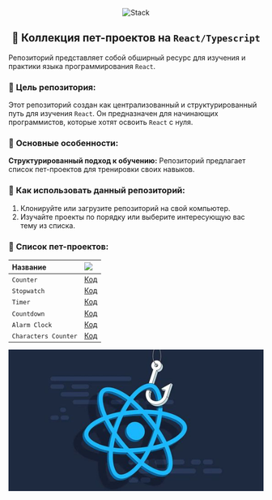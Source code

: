 <p align="center">
  <img src="https://skillicons.dev/icons?i=html,css,scss,tailwind,typescript,react,next,vite"  alt="Stack"/>
</p>

<h2 align="center">👋 Коллекция пет-проектов на <code>React/Typescript</code></h2>

Репозиторий представляет собой обширный ресурс для изучения и практики языка программирования `React`.

### 🚀 **Цель репозитория:**

Этот репозиторий создан как централизованный и структурированный путь для изучения `React`. Он предназначен для
начинающих программистов, которые хотят освоить `React` с нуля.

### 🚀 **Основные особенности:**

**Структурированный подход к обучению:** Репозиторий предлагает список пет-проектов для тренировки своих навыков.

### 🚀 **Как использовать данный репозиторий:**

1. Клонируйте или загрузите репозиторий на свой компьютер.
2. Изучайте проекты по порядку или выберите интересующую вас тему из списка.

### 🚀 **Список пет-проектов:**

| Название             | <img width='30' src="https://skillicons.dev/icons?i=github" /> |
|:---------------------|:---------------------------------------------------------------|
| `Counter`            | [Код](projects/01-counter)                                     |
| `Stopwatch`          | [Код](projects/02-stopwatch)                                   |
| `Timer`              | [Код](projects/03-timer)                                       |
| `Countdown`          | [Код](projects/04-countdown)                                   |
| `Alarm Clock`        | [Код](projects/05-alarm-clock)                                 |
| `Characters Counter` | [Код](projects/06-characters-counter)                          |

![Превью](preview.jpg)
